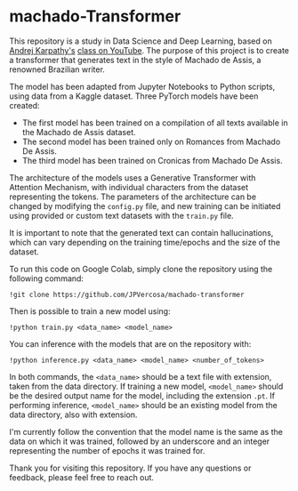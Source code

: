 # machado-Transformer
This repository is a study in Data Science and Deep Learning, based on [Andrej Karpathy's](https://karpathy.ai/) [class on YouTube](https://www.youtube.com/watch?v=kCc8FmEb1nY&ab_channel=AndrejKarpathy). The purpose of this project is to create a transformer that generates text in the style of Machado de Assis, a renowned Brazilian writer.

The model has been adapted from Jupyter Notebooks to Python scripts, using data from a Kaggle dataset. Three PyTorch models have been created:

- The first model has been trained on a compilation of all texts available in the Machado de Assis dataset.
- The second model has been trained only on Romances from Machado De Assis.
- The third model has been trained on Cronicas from Machado De Assis.

The architecture of the models uses a Generative Transformer with Attention Mechanism, with individual characters from the dataset representing the tokens. The parameters of the architecture can be changed by modifying the `config.py` file, and new training can be initiated using provided or custom text datasets with the `train.py` file.

It is important to note that the generated text can contain hallucinations, which can vary depending on the training time/epochs and the size of the dataset.

To run this code on Google Colab, simply clone the repository using the following command:
```
!git clone https://github.com/JPVercosa/machado-transformer
```

Then is possible to train a new model using: 
```
!python train.py <data_name> <model_name>
```

You can inference with the models that are on the repository with:
```
!python inference.py <data_name> <model_name> <number_of_tokens>
```

In both commands, the `<data_name>` should be a text file with extension, taken from the data directory. If training a new model, `<model_name>` should be the desired output name for the model, including the extension `.pt`. If performing inference, `<model_name>` should be an existing model from the data directory, also with extension.

I'm currently follow the convention that the model name is the same as the data on which it was trained, followed by an underscore and an integer representing the number of epochs it was trained for.

Thank you for visiting this repository. If you have any questions or feedback, please feel free to reach out.
